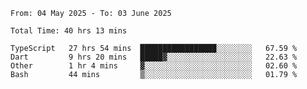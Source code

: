 <!--START_SECTION:waka-->

```abap
From: 04 May 2025 - To: 03 June 2025

Total Time: 40 hrs 13 mins

TypeScript   27 hrs 54 mins  █████████████████░░░░░░░░   67.59 %
Dart         9 hrs 20 mins   █████▓░░░░░░░░░░░░░░░░░░░   22.63 %
Other        1 hr 4 mins     ▓░░░░░░░░░░░░░░░░░░░░░░░░   02.60 %
Bash         44 mins         ▒░░░░░░░░░░░░░░░░░░░░░░░░   01.79 %
```

<!--END_SECTION:waka-->

